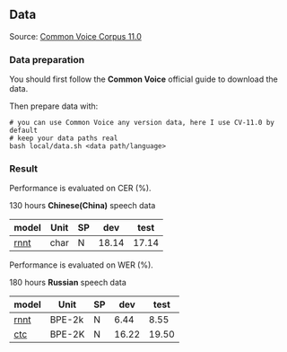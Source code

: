 ## Data

Source: [Common Voice Corpus 11.0](https://commonvoice.mozilla.org/zh-CN/datasets)

### Data preparation

You should first follow the **Common Voice** official guide to download the data.

Then prepare data with:

```
# you can use Common Voice any version data, here I use CV-11.0 by default
# keep your data paths real
bash local/data.sh <data path/language>
```

### Result

Performance is evaluated on CER (%).

130 hours **Chinese(China)** speech data

| model                         | Unit   | SP | dev   | test  |
| ----------------------------- | -----  | -- | ----- | ----  |
| [rnnt](exp/asr-rnnt-chinese/) | char   | N  | 18.14 | 17.14 |


Performance is evaluated on WER (%).

180 hours **Russian** speech data

| model                         | Unit   | SP | dev   | test  |
| ----------------------------- | -----  | -- | ----- | ----  |
| [rnnt](exp/asr-rnnt-russian/) | BPE-2k | N  | 6.44  | 8.55  |
| [ctc](exp/asr-ctc-russian/)   | BPE-2K | N  | 16.22 | 19.50 |

